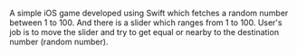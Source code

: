 A simple iOS game developed using Swift which fetches a random number between 1 to 100. And there is a slider which ranges from 1 to 100. User's job is to move the slider and try to get equal or nearby to the destination number (random number).  

